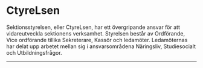 # CtyreLsen
Sektionsstyrelsen, eller CtyreLsen, har ett övergripande ansvar för att vidareutveckla sektionens verksamhet. Styrelsen består av Ordförande, Vice ordförande tillika Sekreterare, Kassör och ledamöter. Ledamöternas har delat upp arbetet mellan sig i ansvarsområdena Näringsliv, Studiesocialt och Utbildningsfrågor. 

---